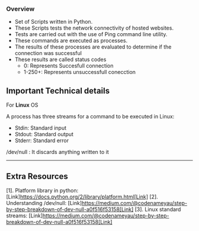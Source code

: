 ### Overview
* Set of Scripts written in Python.
* These Scripts tests the network connectivity of hosted websites.
* Tests are carried out with the use of Ping command line utility.
* These commands are executed as processes.
* The results of these processes are evaluated to determine if the connection was successful
* These results are called status codes
    * 0: Represents Succesfull connection
    * 1-250+: Represents unsuccessfull conecction



## Important Technical details 
For **Linux** OS

A process has three streams for a command to be executed in Linux:
   * Stdin: Standard input
   * Stdout: Standard output
   * Stderr: Standard error

/dev/null : It discards anything written to it

---

## Extra Resources
[1]. Platform library in python: [Link]https://docs.python.org/2/library/platform.html[Link]
[2]. Understanding /dev/null: [Link]https://medium.com/@codenameyau/step-by-step-breakdown-of-dev-null-a0f516f53158[Link]
[3]. Linux standard streams: [Link]https://medium.com/@codenameyau/step-by-step-breakdown-of-dev-null-a0f516f53158[Link]